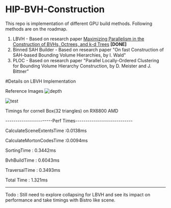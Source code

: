 # HIP-BVH-Construction

This repo is implementation of different GPU build methods. Following methods are on the roadmap.

1. LBVH - Based on research paper [Maximizing Parallelism in the Construction of BVHs,
Octrees, and k-d Trees](https://research.nvidia.com/sites/default/files/publications/karras2012hpg_paper.pdf) **[DONE]**
2. Binned SAH Builder - Based on research paper "On fast Construction of SAH-based Bounding Volume Hierarchies, by I. Wald"
3. PLOC - Based on research paper "Parallel Locally-Ordered Clustering for Bounding Volume Hierarchy Construction, by D. Meister and J. Bittner" 

#Details on LBVH Implementation 

Reference Images 
![depth](https://github.com/user-attachments/assets/af76dac1-f4ae-41a6-a5b7-2e90e0062dc6)

![test](https://github.com/user-attachments/assets/7b371357-7ff3-40ba-a214-b410f3bd3fb2)

Timings for cornell Box(32 triangles) on RX6800 AMD

-----------------------Perf Times----------------------------

CalculateSceneExtentsTime :0.0138ms

CalculateMortonCodesTime :0.0094ms

SortingTime : 0.3442ms

BvhBuildTime : 0.6043ms

TraversalTime : 0.3493ms

Total Time : 1.321ms

-------------------------------------------------------------

Todo : Still need to explore collapsing for LBVH and see its impact on performance and take timings with Bistro like scene.
